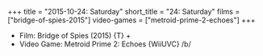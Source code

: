 +++
title = "2015-10-24: Saturday"
short_title = "24: Saturday"
films = ["bridge-of-spies-2015"]
video-games = ["metroid-prime-2-echoes"]
+++


* Film: Bridge of Spies (2015) {T} +
* Video Game: Metroid Prime 2: Echoes {WiiUVC} /b/